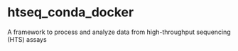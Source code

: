 # htseq_conda_docker
A framework to process and analyze data from high-throughput sequencing (HTS) assays
